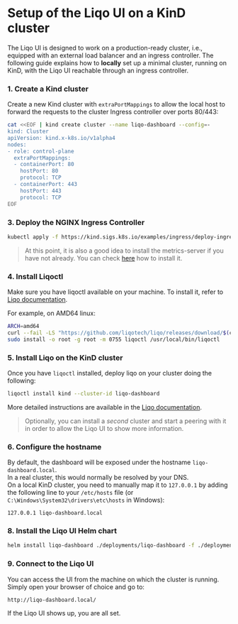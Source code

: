 # Setup of the Liqo UI on a KinD cluster

The Liqo UI is designed to work on a production-ready cluster, i.e., equipped with an external load balancer and an ingress controller.
The following guide explains how to **locally** set up a minimal cluster, running on KinD, with the Liqo UI reachable through an ingress controller.

### 1. Create a Kind cluster

Create a new Kind cluster with `extraPortMappings` to allow the local host to forward the requests to the cluster Ingress controller over ports 80/443:

```sh
cat <<EOF | kind create cluster --name liqo-dashboard --config=-
kind: Cluster
apiVersion: kind.x-k8s.io/v1alpha4
nodes:
- role: control-plane
  extraPortMappings:
  - containerPort: 80
    hostPort: 80
    protocol: TCP
  - containerPort: 443
    hostPort: 443
    protocol: TCP
EOF
```

### 3. Deploy the NGINX Ingress Controller

```bash
kubectl apply -f https://kind.sigs.k8s.io/examples/ingress/deploy-ingress-nginx.yaml
```

> At this point, it is also a good idea to install the metrics-server if you have not already. You can check [here](https://github.com/kubernetes-sigs/metrics-server?tab=readme-ov-file#installation) how to install it.

### 4. Install Liqoctl

Make sure you have liqoctl available on your machine.
To install it, refer to [Liqo documentation](https://docs.liqo.io/en/latest/installation/liqoctl.html).  

For example, on AMD64 linux:

```bash
ARCH=amd64
curl --fail -LS "https://github.com/liqotech/liqo/releases/download/$(curl https://api.github.com/repos/liqotech/liqo/releases/latest | jq -r .tag_name)/liqoctl-linux-$ARCH.tar.gz" | tar -xz
sudo install -o root -g root -m 0755 liqoctl /usr/local/bin/liqoctl
```

### 5. Install Liqo on the KinD cluster

Once you have `liqoctl` installed, deploy liqo on your cluster doing the following:

```bash
liqoctl install kind --cluster-id liqo-dashboard
```

More detailed instructions are available in the [Liqo documentation](https://docs.liqo.io/en/latest/installation/install.html#install-with-liqoctl).

> Optionally, you can install a _second_ cluster and start a peering with it in order to allow the Liqo UI to show more information.

### 6. Configure the hostname

By default, the dashboard will be exposed under the hostname `liqo-dashboard.local`.  
In a real cluster, this would normally be resolved by your DNS.  
On a local KinD cluster, you need to manually map it to `127.0.0.1` by adding the following line to your `/etc/hosts` file (or `C:\Windows\System32\drivers\etc\hosts` in Windows):

```text
127.0.0.1 liqo-dashboard.local
```


### 8. Install the Liqo UI Helm chart

```bash
helm install liqo-dashboard ./deployments/liqo-dashboard -f ./deployments/liqo-dashboard/values.yaml
```

### 9. Connect to the Liqo UI

You can access the UI from the machine on which the cluster is running.
Simply open your browser of choice and go to:

```text
http://liqo-dashboard.local/
```

If the Liqo UI shows up, you are all set.

